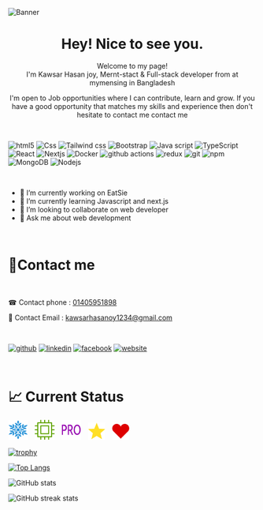 



<p><img alt="Banner" src="https://i.ibb.co/VtwhPYD/Green-Professional-Gamer-Linked-In-Banner.png" /></p>
<h1 align='center'>Hey! Nice to see you.</h1>


<p align='center'>Welcome to my page! </br> I'm Kawsar Hasan joy, Mernt-stact & Full-stack developer from at mymensing in Bangladesh </p>
<p align='center'>I'm open to Job opportunities where I can contribute, learn and grow. If you have a good opportunity that matches my skills and experience then don't hesitate to contact me contact me </p>

<br/>


<p>
  <img alt="html5" src="https://img.shields.io/badge/-HTML5-CB3837?style=flat-square&logo=html5&logoColor=white" />
  <img alt="Css" src="https://img.shields.io/badge/-Css-E34F26?style=flat-square&logo=css5&logoColor=white" />
  <img alt="Tailwind css" src="https://img.shields.io/badge/-Tailwind-45b8d8?style=flat-square&logo=tailwindcss&logoColor=white" />
  <img alt="Bootstrap" src="https://img.shields.io/badge/-Bootstrap-E34F26?style=flat-square&logo=bootstrap&logoColor=white" />
  <img alt="Java script" src="https://img.shields.io/badge/-javascript-E34F26?style=flat-square&logo=javascript&logoColor=white" />
  <img alt="TypeScript" src="https://img.shields.io/badge/-TypeScript-007ACC?style=flat-square&logo=typescript&logoColor=white" />
  <img alt="React" src="https://img.shields.io/badge/-React-45b8d8?style=flat-square&logo=react&logoColor=white" />
  <img alt="Nextjs" src="https://img.shields.io/badge/-Next.js-000?style=flat-square&logo=next.js&logoColor=white" />
  <img alt="Docker" src="https://img.shields.io/badge/-Docker-46a2f1?style=flat-square&logo=docker&logoColor=white" />
  <img alt="github actions" src="https://img.shields.io/badge/-Github_Actions-2088FF?style=flat-square&logo=github-actions&logoColor=white" />
  <img alt="redux" src="https://img.shields.io/badge/-Redux-764ABC?style=flat-square&logo=redux&logoColor=white" />
  <img alt="git" src="https://img.shields.io/badge/-Git-F05032?style=flat-square&logo=git&logoColor=white" />
  <img alt="npm" src="https://img.shields.io/badge/-NPM-CB3837?style=flat-square&logo=npm&logoColor=white" />
  <img alt="MongoDB" src="https://img.shields.io/badge/-MongoDB-13aa52?style=flat-square&logo=mongodb&logoColor=white" />
  <img alt="Nodejs" src="https://img.shields.io/badge/-Nodejs-43853d?style=flat-square&logo=Node.js&logoColor=white" />
</p>
<br />


- 🔭 I’m currently working on EatSie 
- 🌱 I’m currently learning Javascript and next.js 
- 👯 I’m looking to collaborate on web developer 
- 💬 Ask me about web development 




<br/>

<h1>📝Contact me</h1>

<br/>

 <p>
         ☎ Contact phone :
          <a target="_blank" href="#">
            01405951898
          </a>
        </p>
        <p>
          📩 Contact Email  :
          <a target="_blank" href="#">
            kawsarhasanoy1234@gmail.com
          </a>
        </p>

<br/>


[<img src='https://www.webfx.com/wp-content/uploads/2022/08/github-logo.png' alt='github' height='40'>](https://github.com/kawsarhasanjoy1)  [<img src='https://images.unsplash.com/photo-1611944212129-29977ae1398c?q=80&w=1000&auto=format&fit=crop&ixlib=rb-4.0.3&ixid=M3wxMjA3fDB8MHxzZWFyY2h8Mnx8bGlua2VkaW58ZW58MHx8MHx8fDA%3D' alt='linkedin' height='40'>](https://www.linkedin.com/in/https://www.linkedin.com/in/kawsar-hasan-joy//)  [<img src='https://encrypted-tbn0.gstatic.com/images?q=tbn:ANd9GcTzuywOjCTV38_Gl8qcgf4sSGaFrlc5EoaNgRMfHeWwZA&s' alt='facebook' height='40'>](https://www.facebook.com/https://www.facebook.com/profile.php?id=100077015388756)  [<img src='https://cdn.jsdelivr.net/npm/simple-icons@3.0.1/icons/icloud.svg' alt='website' height='40'>](https://next-lavel-portfolio.vercel.app/)  





<br/>

<h1>📈 Current Status</h1>


<a href='https://archiveprogram.github.com/'><img src='https://raw.githubusercontent.com/acervenky/animated-github-badges/master/assets/acbadge.gif' width='40' height='40'></a> <a href='https://docs.github.com/en/developers'><img src='https://raw.githubusercontent.com/acervenky/animated-github-badges/master/assets/devbadge.gif' width='40' height='40'></a> <a href='https://github.com/pricing'><img src='https://raw.githubusercontent.com/acervenky/animated-github-badges/master/assets/pro.gif' width='40' height='40'></a> <a href='https://stars.github.com/'><img src='https://raw.githubusercontent.com/acervenky/animated-github-badges/master/assets/starbadge.gif' width='35' height='35'></a> <a href='https://docs.github.com/en/github/supporting-the-open-source-community-with-github-sponsors'><img src='https://raw.githubusercontent.com/acervenky/animated-github-badges/master/assets/sponsorbadge.gif' width='35' height='35'></a> 

[![trophy](https://github-profile-trophy.vercel.app/?username=kawsarhasanjoy1)](https://github.com/ryo-ma/github-profile-trophy)

[![Top Langs](https://github-readme-stats.vercel.app/api/top-langs/?username=kawsarhasanjoy1)](https://github.com/anuraghazra/github-readme-stats)

![GitHub stats](https://github-readme-stats.vercel.app/api?username=kawsarhasanjoy1&show_icons=true&count_private=true)  

![GitHub streak stats](https://streak-stats.demolab.com/?user=kawsarhasanjoy1)  

